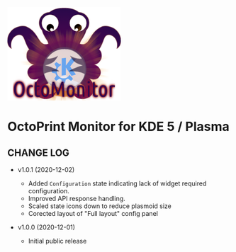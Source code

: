 ![OctoPrint-Monitor](img/logo.png)

# OctoPrint Monitor for KDE 5 / Plasma #

## CHANGE LOG ##

* v1.0.1 (2020-12-02)
   * Added `Configuration` state indicating lack of widget required configuration.
   * Improved API response handling.
   * Scaled state icons down to reduce plasmoid size
   * Corected layout of "Full layout" config panel

* v1.0.0 (2020-12-01)
   * Initial public release
